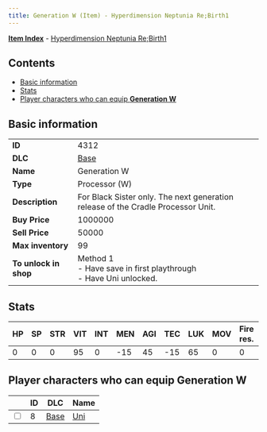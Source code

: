 ```yaml
---
title: Generation W (Item) - Hyperdimension Neptunia Re;Birth1
---
```


[**Item Index**](/neptunia/rb1/item/index.html) - [Hyperdimension Neptunia Re;Birth1](/neptunia/rb1)

## Contents

- [Basic information](#basic-information)
- [Stats](#stats)
- [Player characters who can equip **Generation W**](#player-characters-who-can-equip-generation-w)

## Basic information

|   |   |
| -- | -- |
| **ID** | 4312 |
| **DLC** | [Base](/neptunia/rb1/dlc/1-base.html) |
| **Name** | Generation W |
| **Type** | Processor (W) |
| **Description** | For Black Sister only. The next generation release of the Cradle Processor Unit. |
| **Buy Price** | 1000000 |
| **Sell Price** | 50000 |
| **Max inventory** | 99 |
| **To unlock in shop** | Method 1<br />- Have save in first playthrough<br />- Have Uni unlocked. |


## Stats

| HP | SP | STR | VIT | INT | MEN | AGI | TEC | LUK | MOV | Fire res. | Ice res. | Wind res. | Lightning res. |
| -- | -- | --- | --- | --- | --- | --- | --- | --- | --- | --------- | -------- | --------- | -------------- |
| 0 | 0 | 0 | 95 | 0 | -15 | 45 | -15 | 65 | 0 | 0 | 0 | 0 | 0 |


## Player characters who can equip **Generation W**

|    | ID | DLC | Name |
| -- | -- | --- | ---- |
| <input type="checkbox" id="rb1-player-1-8" class="trackbox" /> | 8 | [Base](/neptunia/rb1/dlc/1-base.html) | [Uni](/neptunia/rb1/player/1-8-uni.html) |
